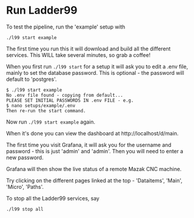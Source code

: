 # Run Ladder99

To test the pipeline, run the 'example' setup with 

```
./l99 start example
```

The first time you run this it will download and build all the different services. This WILL take several minutes, so grab a coffee!

When you first run `./l99 start` for a setup it will ask you to edit a .env file, mainly to set the database password. This is optional - the password will default to 'postgres'.

```
$ ./l99 start example
No .env file found - copying from default...
PLEASE SET INITIAL PASSWORDS IN .env FILE - e.g.
$ nano setups/example/.env
Then re-run the start command. 
```

Now run `./l99 start example` again. 

When it's done you can view the dashboard at http://localhost/d/main. 

The first time you visit Grafana, it will ask you for the username and password - this is just 'admin' and 'admin'. Then you will need to enter a new password. 

Grafana will then show the live status of a remote Mazak CNC machine. 

Try clicking on the different pages linked at the top - 'Dataitems', 'Main', 'Micro', 'Paths'.

<!-- Click on the 'microcontroller' link at the top-right of the page to see your computer's memory, CPU usage, and temperature (if your processor supports it) over time.  -->

<!-- ![](_images/ladder99-dash-micro.jpg) -->

To stop all the Ladder99 services, say

```
./l99 stop all
```

